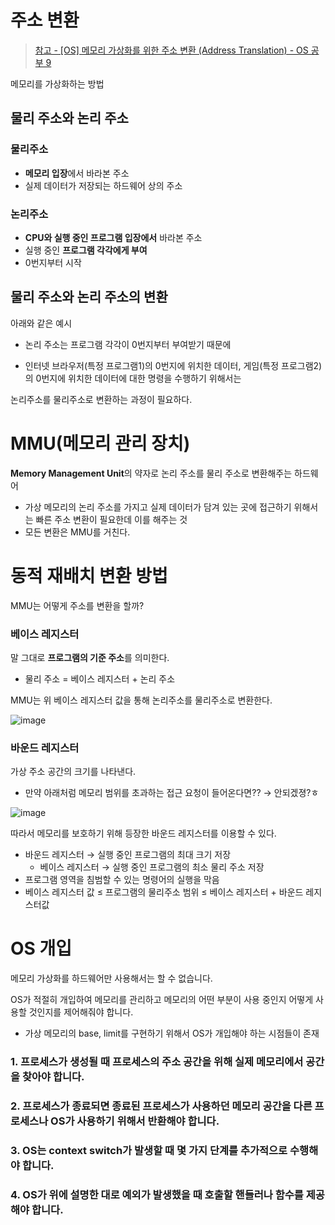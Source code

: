 # 주소 변환
> [참고 - [OS] 메모리 가상화를 위한 주소 변환 (Address Translation) - OS 공부 9](https://icksw.tistory.com/143)

메모리를 가상화하는 방법

## 물리 주소와 논리 주소

### 물리주소

- **메모리 입장**에서 바라본 주소
- 실제 데이터가 저장되는 하드웨어 상의 주소

### 논리주소

- **CPU와 실행 중인 프로그램 입장에서** 바라본 주소
- 실행 중인 **프로그램 각각에게 부여**
- 0번지부터 시작

## 물리 주소와 논리 주소의 변환

아래와 같은 예시

- 논리 주소는 프로그램 각각이 0번지부터 부여받기 때문에
        
- 인터넷 브라우저(특정 프로그램1)의 0번지에 위치한 데이터, 게임(특정 프로그램2)의 0번지에 위치한 데이터에 대한 명령을 수행하기 위해서는

논리주소를 물리주소로 변환하는 과정이 필요하다.

# MMU(메모리 관리 장치)

****Memory Management Unit****의 약자로 논리 주소를 물리 주소로 변환해주는 하드웨어

- 가상 메모리의 논리 주소를 가지고 실제 데이터가 담겨 있는 곳에 접근하기 위해서는 빠른 주소 변환이 필요한데 이를 해주는 것
- 모든 변환은 MMU를 거친다.

# 동적 재배치 변환 방법

MMU는 어떻게 주소를 변환을 할까?

### 베이스 레지스터

말 그대로 **프로그램의 기준 주소**를 의미한다.

- 물리 주소 = 베이스 레지스터 + 논리 주소

MMU는 위 베이스 레지스터 값을 통해 논리주소를 물리주소로 변환한다. 

![image](https://github.com/everyware-ie/CS/assets/102847513/88c17397-5530-417f-a13b-8e0d50baabe2)

### 바운드 레지스터

가상 주소 공간의 크기를 나타낸다.

- 만약 아래처럼 메모리 범위를 초과하는 접근 요청이 들어온다면?? → 안되겠졍?ㅎ

![image](https://github.com/everyware-ie/CS/assets/102847513/3ff5f073-b0ee-41b8-a721-8a7a44407f9a)

따라서 메모리를 보호하기 위해 등장한 바운드 레지스터를 이용할 수 있다.

- 바운드 레지스터 → 실행 중인 프로그램의 최대 크기 저장
    - 베이스 레지스터 → 실행 중인 프로그램의 최소 물리 주소  저장
- 프로그램 영역을 침범할 수 있는 명령어의 실행을 막음
- 베이스 레지스터 값 ≤ 프로그램의 물리주소 범위 ≤ 베이스 레지스터 + 바운드 레지스터값

# OS 개입

메모리 가상화를 하드웨어만 사용해서는 할 수 없습니다. 

OS가 적절히 개입하여 메모리를 관리하고 메모리의 어떤 부분이 사용 중인지 어떻게 사용할 것인지를 제어해줘야 합니다.

- 가상 메모리의 base, limit를 구현하기 위해서 OS가 개입해야 하는 시점들이 존재

### 1. 프로세스가 생성될 때 프로세스의 주소 공간을 위해 실제 메모리에서 공간을 찾아야 합니다.

### 2. 프로세스가 종료되면 종료된 프로세스가 사용하던 메모리 공간을 다른 프로세스나 OS가 사용하기 위해서 반환해야 합니다.

### 3. OS는 context switch가 발생할 때 몇 가지 단계를 추가적으로 수행해야 합니다.

### 4. OS가 위에 설명한 대로 예외가 발생했을 때 호출할 핸들러나 함수를 제공해야 합니다.
